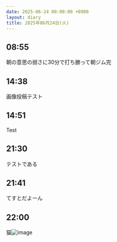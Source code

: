 ```yaml
---
date: 2025-06-24 00:00:00 +0900
layout: diary
title: 2025年06月24日(火)
---
```


## 08:55
朝の意思の弱さに30分で打ち勝って朝ジム完

## 14:38
画像投稿テスト

## 14:51
Test

## 21:30
テストである

## 21:41
てすとだよーん

## 22:00
猫![image](https://github.com/user-attachments/assets/a47409a1-4cb9-43b1-9022-afed68c8354f)
